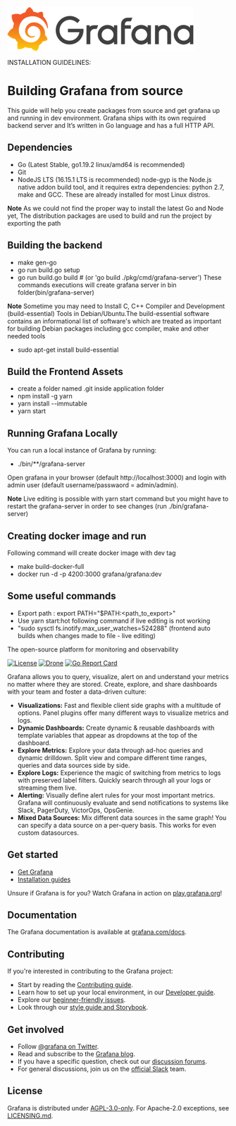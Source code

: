 ![Grafana](docs/logo-horizontal.png)


INSTALLATION GUIDELINES:

# Building Grafana from source
This guide will help you create packages from source and get grafana up and running in dev environment. Grafana ships with its own required backend server and It’s written in Go language and has a full HTTP API.

## Dependencies
- Go (Latest Stable, go1.19.2 linux/amd64 is recommended)
- Git
- NodeJS LTS (16.15.1 LTS is recommended)
  node-gyp is the Node.js native addon build tool, and it requires extra dependencies: python 2.7, make and GCC. These are already installed for most Linux distros.

**Note**
As we could not find the proper way to install the latest Go and Node yet, The distribution packages are used to build and run the project by exporting the path

## Building the backend
- make gen-go
- go run build.go setup
- go run build.go build              # (or 'go build ./pkg/cmd/grafana-server')
  These commands executions will create grafana server in bin folder(bin/grafana-server)

**Note**
Sometime you may need to Install C, C++ Compiler and Development (build-essential) Tools in Debian/Ubuntu.The build-essential software contains an informational list of software's which are treated as important for building Debian packages including gcc compiler, make and other needed tools
- sudo apt-get install build-essential

## Build the Frontend Assets
- create a folder named .git inside application folder
- npm install -g yarn
- yarn install --immutable
- yarn start

## Running Grafana Locally

You can run a local instance of Grafana by running:

- ./bin/**/grafana-server

Open grafana in your browser (default http://localhost:3000) and login with admin user (default username/passwaord = admin/admin).

**Note**
Live editing is possible with yarn start command but you might have to restart the grafana-server in order to see changes (run ./bin/grafana-server)

## Creating docker image and run
Following command will create docker image with dev tag
- make build-docker-full
- docker run -d -p 4200:3000 grafana/grafana:dev

## Some useful commands
- Export path : export PATH="$PATH:<path_to_export>"
- Use yarn start:hot following command if live editing is not working
- "sudo sysctl fs.inotify.max_user_watches=524288" (frontend auto builds when changes made to file - live editing)


The open-source platform for monitoring and observability

[![License](https://img.shields.io/github/license/grafana/grafana)](LICENSE)
[![Drone](https://drone.grafana.net/api/badges/grafana/grafana/status.svg)](https://drone.grafana.net/grafana/grafana)
[![Go Report Card](https://goreportcard.com/badge/github.com/grafana/grafana)](https://goreportcard.com/report/github.com/grafana/grafana)

Grafana allows you to query, visualize, alert on and understand your metrics no matter where they are stored. Create, explore, and share dashboards with your team and foster a data-driven culture:

- **Visualizations:** Fast and flexible client side graphs with a multitude of options. Panel plugins offer many different ways to visualize metrics and logs.
- **Dynamic Dashboards:** Create dynamic & reusable dashboards with template variables that appear as dropdowns at the top of the dashboard.
- **Explore Metrics:** Explore your data through ad-hoc queries and dynamic drilldown. Split view and compare different time ranges, queries and data sources side by side.
- **Explore Logs:** Experience the magic of switching from metrics to logs with preserved label filters. Quickly search through all your logs or streaming them live.
- **Alerting:** Visually define alert rules for your most important metrics. Grafana will continuously evaluate and send notifications to systems like Slack, PagerDuty, VictorOps, OpsGenie.
- **Mixed Data Sources:** Mix different data sources in the same graph! You can specify a data source on a per-query basis. This works for even custom datasources.

## Get started

- [Get Grafana](https://grafana.com/get)
- [Installation guides](http://docs.grafana.org/installation/)

Unsure if Grafana is for you? Watch Grafana in action on [play.grafana.org](https://play.grafana.org/)!

## Documentation

The Grafana documentation is available at [grafana.com/docs](https://grafana.com/docs/).

## Contributing

If you're interested in contributing to the Grafana project:

- Start by reading the [Contributing guide](https://github.com/grafana/grafana/blob/HEAD/CONTRIBUTING.md).
- Learn how to set up your local environment, in our [Developer guide](https://github.com/grafana/grafana/blob/HEAD/contribute/developer-guide.md).
- Explore our [beginner-friendly issues](https://github.com/grafana/grafana/issues?q=is%3Aopen+is%3Aissue+label%3A%22beginner+friendly%22).
- Look through our [style guide and Storybook](https://developers.grafana.com/ui/latest/index.html).

## Get involved

- Follow [@grafana on Twitter](https://twitter.com/grafana/).
- Read and subscribe to the [Grafana blog](https://grafana.com/blog/).
- If you have a specific question, check out our [discussion forums](https://community.grafana.com/).
- For general discussions, join us on the [official Slack](https://slack.grafana.com) team.

## License

Grafana is distributed under [AGPL-3.0-only](LICENSE). For Apache-2.0 exceptions, see [LICENSING.md](https://github.com/grafana/grafana/blob/HEAD/LICENSING.md).
